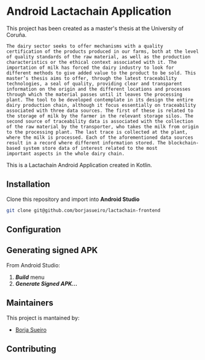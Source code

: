 # Android Lactachain Application
This project has been created as a master's thesis at the University of Coruña. 
```
The dairy sector seeks to offer mechanisms with a quality certification of the products produced in our farms, both at the level of quality standards of the raw material, as well as the production characteristics or the ethical context associated with it. The importation of milk has forced the dairy industry to look for different methods to give added value to the product to be sold. This master’s thesis aims to offer, through the latest traceability technologies, a seal of quality, providing clear and transparent information on the origin and the different locations and processes through which the material passes until it leaves the processing plant. The tool to be developed contemplate in its design the entire dairy production chain, although it focus essentially on traceability associated with three data sources. The first of these is related to the storage of milk by the farmer in the relevant storage silos. The second source of traceability data is associated with the collection of the raw material by the transporter, who takes the milk from origin to the processing plant. The last trace is collected at the plant, where the milk is processed. Each of the aforementioned data sources result in a record where different information stored. The blockchain-based system store data of interest related to the most
important aspects in the whole dairy chain.
```

This is a Lactachain Android Application created in Kotlin.

## Installation
Clone this repository and import into **Android Studio**
```bash
git clone git@github.com/borjasueiro/lactachain-frontend
```

## Configuration


## Generating signed APK
From Android Studio:
1. ***Build*** menu
2. ***Generate Signed APK...***

## Maintainers
This project is mantained by:
* [Borja Sueiro](http://github.com/borjasueiro)


## Contributing